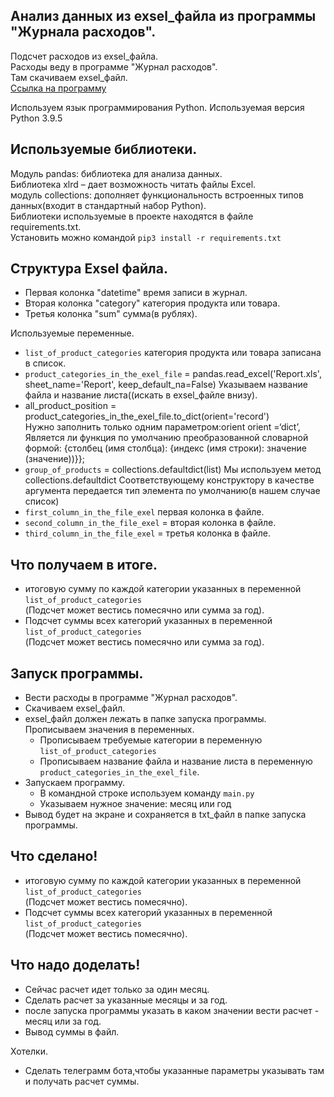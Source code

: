 ## Анализ данных из exsel_файла из программы "Журнала расходов".  

Подсчет расходов из exsel_файла.  
Расходы веду в программе "Журнал расходов".  
Там скачиваем exsel_файл.  
[Ссылка на программу](https://play.google.com/store/apps/details?id=com.vitvov.profit&hl=ru&gl=US)  


Используем язык программирования Python.
Используемая версия Python 3.9.5

## Используемые библиотеки.
Модуль pandas: библиотека для анализа данных.  
Библиотека xlrd – дает возможность читать файлы Excel.  
модуль collections: дополняет функциональность встроенных типов данных(входит в стандартный набор Python).  
Библиотеки используемые в проекте находятся в файле requirements.txt.  
Установить можно командой `pip3 install -r requirements.txt`

## Структура Exsel файла.
* Первая колонка "datetime" время записи в журнал.
* Вторая колонка "category" категория продукта или товара.
* Третья колонка "sum" сумма(в рублях).

Используемые переменные.
* `list_of_product_categories` категория продукта или товара записана в список.
* `product_categories_in_the_exel_file` = pandas.read_excel('Report.xls', sheet_name='Report', keep_default_na=False)
    Указываем название файла и название листа((искать в exsel_файле внизу).
* all_product_position = product_categories_in_the_exel_file.to_dict(orient='record')  
    Нужно заполнить только одним параметром:orient
    orient =‘dict’, Является ли функция по умолчанию преобразованной словарной формой: {столбец (имя столбца): {индекс (имя строки): значение (значение))}};  
* `group_of_products` = collections.defaultdict(list) 
    Мы используем метод  collections.defaultdict
    Соответствующему конструктору в качестве аргумента передается тип элемента по умолчанию(в нашем случае список)
* `first_column_in_the_file_exel` первая колонка в файле.
* `second_column_in_the_file_exel` = вторая колонка в файле.
* `third_column_in_the_file_exel` = третья колонка в файле.

## Что получаем в итоге.
* итоговую сумму по каждой категории указанных в переменной `list_of_product_categories`  
(Подсчет может вестись помесячно или сумма за год).
* Подсчет суммы всех категорий указанных в переменной `list_of_product_categories`  
(Подсчет может вестись помесячно или сумма за год).

## Запуск программы.
- Вести расходы в программе "Журнал расходов".
- Скачиваем exsel_файл.
- exsel_файл должен лежать в папке запуска программы.
 Прописываем значения в переменных.  
  - Прописываем требуемые категории в переменную `list_of_product_categories`  
  - Прописываем название файла и название листа в переменную `product_categories_in_the_exel_file`.
- Запускаем программу.  
  - В командной строке используем команду `main.py`  
  - Указываем нужное значение: месяц или год  
- Вывод будет на экране и сохраняется в txt_файл в папке запуска программы.

## Что сделано!
* итоговую сумму по каждой категории указанных в переменной `list_of_product_categories`  
(Подсчет может вестись помесячно).
* Подсчет суммы всех категорий указанных в переменной `list_of_product_categories`  
(Подсчет может вестись помесячно).

## Что надо доделать!
* Сейчас расчет идет только за один месяц.
* Сделать расчет за указанные месяцы и за год.
* после запуска программы указать в каком значении вести расчет - месяц или за год.
* Вывод суммы в файл.

Хотелки.
* Сделать телеграмм бота,чтобы указанные параметры указывать там и получать расчет суммы.
